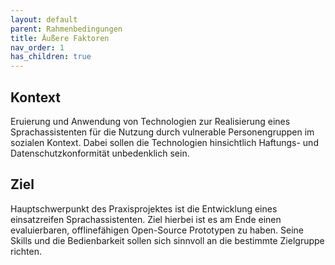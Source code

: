 ```yaml
---
layout: default
parent: Rahmenbedingungen
title: Äußere Faktoren
nav_order: 1
has_children: true
---
```



## Kontext
Eruierung und Anwendung von Technologien zur Realisierung eines Sprachassistenten für die Nutzung durch vulnerable Personengruppen im sozialen Kontext.
Dabei sollen die Technologien hinsichtlich Haftungs- und Datenschutzkonformität unbedenklich sein.

## Ziel 
Hauptschwerpunkt des Praxisprojektes ist die Entwicklung eines einsatzreifen Sprachassistenten.
Ziel hierbei ist es am Ende einen evaluierbaren, offlinefähigen Open-Source Prototypen zu haben.
Seine Skills und die Bedienbarkeit sollen sich sinnvoll an die bestimmte Zielgruppe richten.

